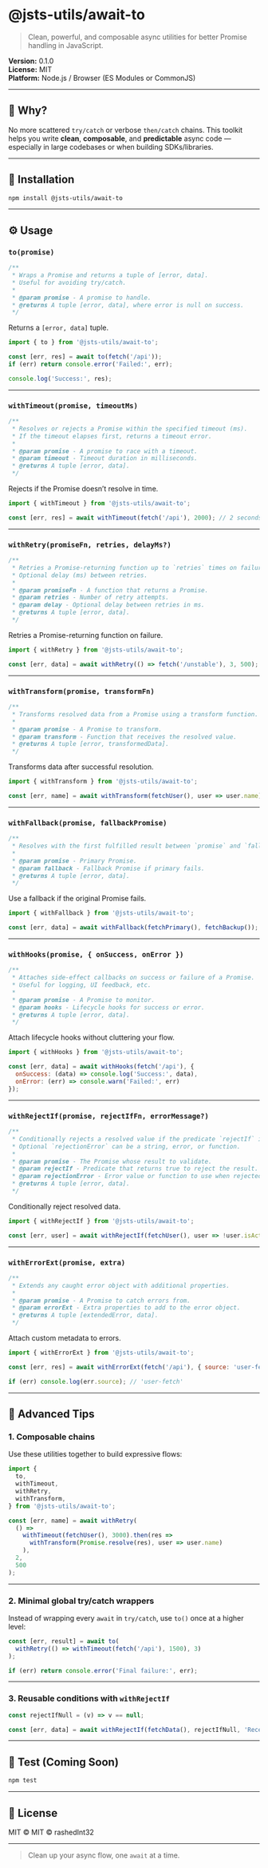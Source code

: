 # @jsts-utils/await-to

> Clean, powerful, and composable async utilities for better Promise handling in JavaScript.

**Version:** 0.1.0\
**License:** MIT\
**Platform:** Node.js / Browser (ES Modules or CommonJS)

---

## 🔧 Why?

No more scattered `try/catch` or verbose `then/catch` chains. This toolkit helps you write **clean**, **composable**, and **predictable** async code — especially in large codebases or when building SDKs/libraries.

---

## 💼 Installation

```bash
npm install @jsts-utils/await-to
```

---

## ⚙️ Usage

### `to(promise)`

```ts
/**
 * Wraps a Promise and returns a tuple of [error, data].
 * Useful for avoiding try/catch.
 *
 * @param promise - A promise to handle.
 * @returns A tuple [error, data], where error is null on success.
 */
```
Returns a `[error, data]` tuple.

```js
import { to } from '@jsts-utils/await-to';

const [err, res] = await to(fetch('/api'));
if (err) return console.error('Failed:', err);

console.log('Success:', res);
```

---

### `withTimeout(promise, timeoutMs)`

```ts
/**
 * Resolves or rejects a Promise within the specified timeout (ms).
 * If the timeout elapses first, returns a timeout error.
 *
 * @param promise - A promise to race with a timeout.
 * @param timeout - Timeout duration in milliseconds.
 * @returns A tuple [error, data].
 */
```
Rejects if the Promise doesn’t resolve in time.

```js
import { withTimeout } from '@jsts-utils/await-to';

const [err, res] = await withTimeout(fetch('/api'), 2000); // 2 seconds
```

---

### `withRetry(promiseFn, retries, delayMs?)`

```ts
/**
 * Retries a Promise-returning function up to `retries` times on failure.
 * Optional delay (ms) between retries.
 *
 * @param promiseFn - A function that returns a Promise.
 * @param retries - Number of retry attempts.
 * @param delay - Optional delay between retries in ms.
 * @returns A tuple [error, data].
 */
```
Retries a Promise-returning function on failure.

```js
import { withRetry } from '@jsts-utils/await-to';

const [err, data] = await withRetry(() => fetch('/unstable'), 3, 500);
```

---

### `withTransform(promise, transformFn)`

```ts
/**
 * Transforms resolved data from a Promise using a transform function.
 *
 * @param promise - A Promise to transform.
 * @param transform - Function that receives the resolved value.
 * @returns A tuple [error, transformedData].
 */
```
Transforms data after successful resolution.

```js
import { withTransform } from '@jsts-utils/await-to';

const [err, name] = await withTransform(fetchUser(), user => user.name);
```

---

### `withFallback(promise, fallbackPromise)`

```ts
/**
 * Resolves with the first fulfilled result between `promise` and `fallback`.
 *
 * @param promise - Primary Promise.
 * @param fallback - Fallback Promise if primary fails.
 * @returns A tuple [error, data].
 */
```
Use a fallback if the original Promise fails.

```js
import { withFallback } from '@jsts-utils/await-to';

const [err, data] = await withFallback(fetchPrimary(), fetchBackup());
```

---

### `withHooks(promise, { onSuccess, onError })`

```ts
/**
 * Attaches side-effect callbacks on success or failure of a Promise.
 * Useful for logging, UI feedback, etc.
 *
 * @param promise - A Promise to monitor.
 * @param hooks - Lifecycle hooks for success or error.
 * @returns A tuple [error, data].
 */
```
Attach lifecycle hooks without cluttering your flow.

```js
import { withHooks } from '@jsts-utils/await-to';

const [err, data] = await withHooks(fetch('/api'), {
  onSuccess: (data) => console.log('Success:', data),
  onError: (err) => console.warn('Failed:', err)
});
```

---

### `withRejectIf(promise, rejectIfFn, errorMessage?)`

```ts
/**
 * Conditionally rejects a resolved value if the predicate `rejectIf` is true.
 * Optional `rejectionError` can be a string, error, or function.
 *
 * @param promise - The Promise whose result to validate.
 * @param rejectIf - Predicate that returns true to reject the result.
 * @param rejectionError - Error value or function to use when rejected.
 * @returns A tuple [error, data].
 */
```
Conditionally reject resolved data.

```js
import { withRejectIf } from '@jsts-utils/await-to';

const [err, user] = await withRejectIf(fetchUser(), user => !user.isActive, 'Inactive user');
```

---

### `withErrorExt(promise, extra)`

```ts
/**
 * Extends any caught error object with additional properties.
 *
 * @param promise - A Promise to catch errors from.
 * @param errorExt - Extra properties to add to the error object.
 * @returns A tuple [extendedError, data].
 */
```
Attach custom metadata to errors.

```js
import { withErrorExt } from '@jsts-utils/await-to';

const [err, res] = await withErrorExt(fetch('/api'), { source: 'user-fetch' });

if (err) console.log(err.source); // 'user-fetch'
```

---

## 🧠 Advanced Tips

### 1. Composable chains

Use these utilities together to build expressive flows:

```js
import {
  to,
  withTimeout,
  withRetry,
  withTransform,
} from '@jsts-utils/await-to';

const [err, name] = await withRetry(
  () =>
    withTimeout(fetchUser(), 3000).then(res =>
      withTransform(Promise.resolve(res), user => user.name)
    ),
  2,
  500
);
```

---

### 2. Minimal global try/catch wrappers

Instead of wrapping every `await` in `try/catch`, use `to()` once at a higher level:

```js
const [err, result] = await to(
  withRetry(() => withTimeout(fetch('/api'), 1500), 3)
);

if (err) return console.error('Final failure:', err);
```

---

### 3. Reusable conditions with `withRejectIf`

```js
const rejectIfNull = (v) => v == null;

const [err, data] = await withRejectIf(fetchData(), rejectIfNull, 'Received null!');
```

---

## 🧪 Test (Coming Soon)

```bash
npm test
```

---

## 📄 License

MIT © MIT © rashedInt32

---

> Clean up your async flow, one `await` at a time.

